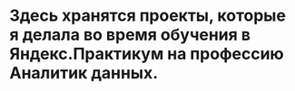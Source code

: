 # Здесь хранятся проекты, которые я делала во время обучения в Яндекс.Практикум на профессию Аналитик данных.
